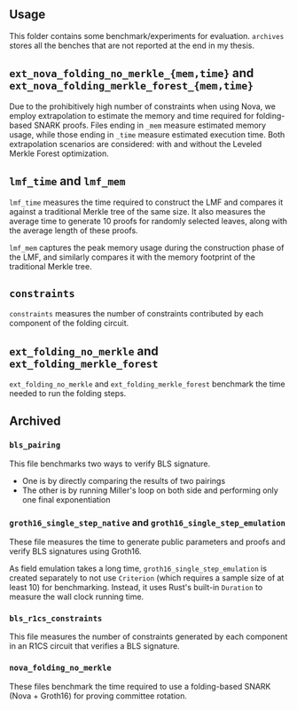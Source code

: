 ## Usage

This folder contains some benchmark/experiments for evaluation. `archives` stores all the benches that are not reported at the end in my thesis.

## `ext_nova_folding_no_merkle_{mem,time}` and `ext_nova_folding_merkle_forest_{mem,time}`

Due to the prohibitively high number of constraints when using Nova, we employ extrapolation to estimate the memory and time required for folding-based SNARK proofs. Files ending in `_mem` measure estimated memory usage, while those ending in `_time` measure estimated execution time. Both extrapolation scenarios are considered: with and without the Leveled Merkle Forest optimization.

## `lmf_time` and `lmf_mem`

`lmf_time` measures the time required to construct the LMF and compares it against a traditional Merkle tree of the same size. It also measures the average time to generate 10 proofs for randomly selected leaves, along with the average length of these proofs.

`lmf_mem` captures the peak memory usage during the construction phase of the LMF, and similarly compares it with the memory footprint of the traditional Merkle tree.

## `constraints`

`constraints` measures the number of constraints contributed by each component of the folding circuit.

## `ext_folding_no_merkle` and `ext_folding_merkle_forest`

`ext_folding_no_merkle` and `ext_folding_merkle_forest` benchmark the time needed to run the folding steps.

## Archived

### `bls_pairing`

This file benchmarks two ways to verify BLS signature.
- One is by directly comparing the results of two pairings
- The other is by running Miller's loop on both side and performing only one final exponentiation

### `groth16_single_step_native` and `groth16_single_step_emulation`

These file measures the time to generate public parameters and proofs and verify BLS signatures using Groth16.

As field emulation takes a long time, `groth16_single_step_emulation` is created separately to not use `Criterion` (which requires a sample size of at least 10) for benchmarking. Instead, it uses Rust's built-in `Duration` to measure the wall clock running time.

### `bls_r1cs_constraints`

This file measures the number of constraints generated by each component in an R1CS circuit that verifies a BLS signature.

### `nova_folding_no_merkle`

These files benchmark the time required to use a folding-based SNARK (Nova + Groth16) for proving committee rotation.
